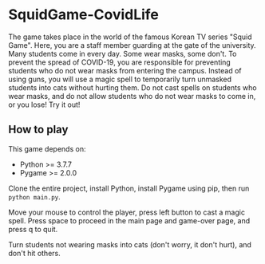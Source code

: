 # SquidGame-CovidLife

The game takes place in the world of the famous Korean TV series "Squid Game". Here, you are a staff member guarding at the gate of the university. Many students come in every day. Some wear masks, some don't. To prevent the spread of COVID-19, you are responsible for preventing students who do not wear masks from entering the campus. Instead of using guns, you will use a magic spell to temporarily turn unmasked students into cats without hurting them. Do not cast spells on students who wear masks, and do not allow students who do not wear masks to come in, or you lose! Try it out!



## How to play

This game depends on:

- Python >= 3.7.7
- Pygame >= 2.0.0

Clone the entire project, install Python, install Pygame using pip, then run `python main.py`.

Move your mouse to control the player, press left button to cast a magic spell. Press space to proceed in the main page and game-over page, and press q to quit.

Turn students not wearing masks into cats (don't worry, it don't hurt), and don't hit others.